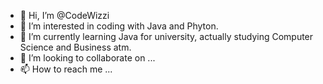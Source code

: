 - 👋 Hi, I’m @CodeWizzi
- 👀 I’m interested in coding with Java and Phyton.
- 🌱 I’m currently learning Java for university, actually studying Computer Science and Business atm.
- 💞️ I’m looking to collaborate on ...
- 📫 How to reach me ...

<!---
CodeWizzi/CodeWizzi is a ✨ special ✨ repository because its `README.md` (this file) appears on your GitHub profile.
You can click the Preview link to take a look at your changes.
--->
